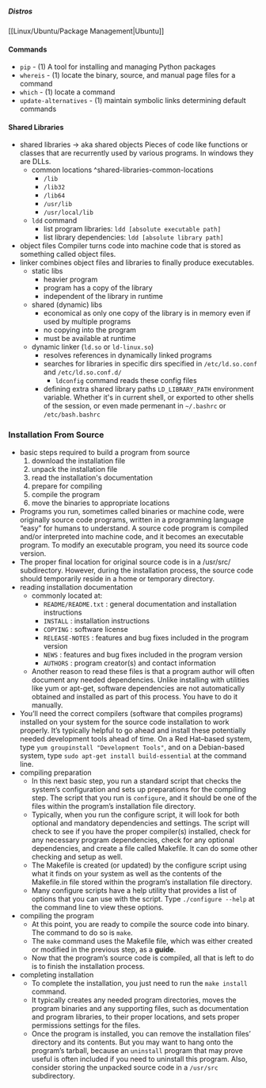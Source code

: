 ##### Distros
[[Linux/Ubuntu/Package Management|Ubuntu]]

#### Commands
- `pip` - (1) A tool for installing and managing Python packages
- `whereis` - (1) locate the binary, source, and manual page files for a command
- `which` - (1) locate a command
- `update-alternatives` - (1) maintain symbolic links determining default commands

#### Shared Libraries
* shared libraries -> aka shared objects
	Pieces of code like functions or classes that are recurrently used by various programs. In windows they are DLLs.
	* common locations ^shared-libraries-common-locations
		* `/lib`
		* `/lib32`
		* `/lib64`
		* `/usr/lib`
		* `/usr/local/lib`
	* `ldd` command
		- list program libraries: `ldd [absolute executable path]`
		- list library dependencies: `ldd [absolute library path]`
* object files
	Compiler turns code into machine code that is stored as something called object files.
* linker
	combines object files and libraries to finally produce executables.
	* static libs
		- heavier program
		- program has a copy of the library
		- independent of the library in runtime
	* shared (dynamic) libs
		* economical as only one copy of the library is in memory even if used by multiple programs
		* no copying into the program
		* must be available at runtime
	* dynamic linker (`ld.so` or `ld-linux.so`)
		* resolves references in dynamically linked programs
		* searches for libraries in specific dirs specified in `/etc/ld.so.conf` and `/etc/ld.so.conf.d/`
			* `ldconfig` command reads these config files
		* defining extra shared library paths
			`LD_LIBRARY_PATH` environment variable. Whether it's in current shell, or exported to other shells of the session, or even made permenant in `~/.bashrc` or `/etc/bash.bashrc`

### Installation From Source
* basic steps required to build a program from source
	1. download the installation file
	2. unpack the installation file
	3. read the installation's documentation
	4. prepare for compiling
	5. compile the program
	6. move the binaries to appropriate locations
* Programs you run, sometimes called binaries or machine code, were originally source code programs, written in a programming language “easy” for humans to understand. A source code program is compiled and/or interpreted into machine code, and it becomes an executable program. To modify an executable program, you need its source code version.
* The proper final location for original source code is in a /usr/src/ subdirectory. However, during the installation process, the source code should temporarily reside in a home or temporary directory.
* reading installation documentation
	* commonly located at:
		* `README/README.txt` : general documentation and installation instructions
		* `INSTALL` : installation instructions
		* `COPYING` : software license
		* `RELEASE-NOTES` : features and bug fixes included in the program version
		* `NEWS` : features and bug fixes included in the program version
		* `AUTHORS` : program creator(s) and contact information
	* Another reason to read these files is that a program author will often document any needed dependencies. Unlike installing with utilities like yum or apt-get, software dependencies are not automatically obtained and installed as part of this process. You have to do it manually.
* You’ll need the correct compilers (software that compiles programs) installed on your system for the source code installation to work properly. It’s typically helpful to go ahead and install these potentially needed development tools ahead of time. On a Red Hat–based system, type `yum groupinstall "Development Tools"`, and on a Debian-based system, type `sudo apt-get install build-essential` at the command line.
* compiling preparation
	* In this next basic step, you run a standard script that checks the system’s configuration and sets up preparations for the compiling step. The script that you run is `configure`, and it should be one of the files within the program’s installation file directory.
	* Typically, when you run the configure script, it will look for both optional and mandatory dependencies and settings. The script will check to see if you have the proper compiler(s) installed, check for any necessary program dependencies, check for any optional dependencies, and create a file called Makefile. It can do some other checking and setup as well.
	* The Makefile is created (or updated) by the configure script using what it finds on your system as well as the contents of the Makefile.in file stored within the program’s installation file directory.
	* Many configure scripts have a help utility that provides a list of options that you can use with the script. Type `./configure --help` at the command line to view these options.
* compiling the program
	* At this point, you are ready to compile the source code into binary. The command to do so is `make`.
	* The `make` command uses the Makefile file, which was either created or modified in the previous step, as a **guide**.
	* Now that the program’s source code is compiled, all that is left to do is to finish the installation process.
* completing installation
	* To complete the installation, you just need to run the `make install` command.
	* It typically creates any needed program directories, moves the program binaries and any supporting files, such as documentation and program libraries, to their proper locations, and sets proper permissions settings for the files.
	* Once the program is installed, you can remove the installation files’ directory and its contents. But you may want to hang onto the program’s tarball, because an `uninstall` program that may prove useful is often included if you need to uninstall this program. Also, consider storing the unpacked source code in a `/usr/src` subdirectory.
